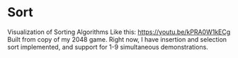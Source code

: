 # Sort
Visualization of Sorting Algorithms
Like this: https://youtu.be/kPRA0W1kECg
Built from copy of my 2048 game. Right now, I have insertion and selection sort implemented, and support for 1-9 simultaneous demonstrations.
